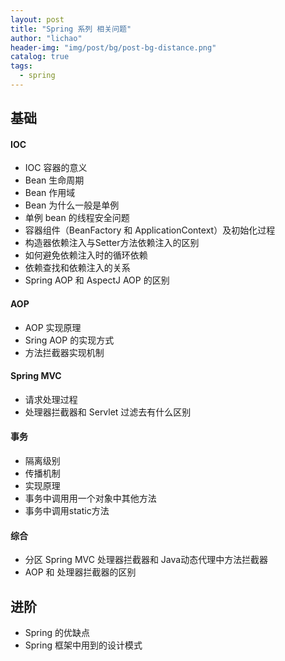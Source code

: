 ```yaml
---
layout: post
title: "Spring 系列 相关问题"
author: "lichao"
header-img: "img/post/bg/post-bg-distance.png"
catalog: true
tags:
  - spring
---
```


## 基础

#### IOC

* IOC 容器的意义
* Bean 生命周期
* Bean 作用域
* Bean 为什么一般是单例
* 单例 bean 的线程安全问题
* 容器组件（BeanFactory 和 ApplicationContext）及初始化过程
* 构造器依赖注入与Setter方法依赖注入的区别
* 如何避免依赖注入时的循环依赖
* 依赖查找和依赖注入的关系
* Spring AOP 和 AspectJ AOP 的区别

#### AOP

* AOP 实现原理
* Sring AOP 的实现方式
* 方法拦截器实现机制

#### Spring MVC

* 请求处理过程
* 处理器拦截器和 Servlet 过滤去有什么区别

#### 事务

* 隔离级别
* 传播机制
* 实现原理
* 事务中调用用一个对象中其他方法
* 事务中调用static方法

#### 综合

* 分区 Spring MVC 处理器拦截器和 Java动态代理中方法拦截器
* AOP 和 处理器拦截器的区别

## 进阶

* Spring 的优缺点
* Spring 框架中用到的设计模式
